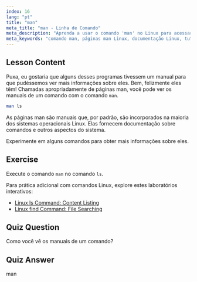 ```yaml
---
index: 16
lang: "pt"
title: "man"
meta_title: "man - Linha de Comando"
meta_description: "Aprenda a usar o comando 'man' no Linux para acessar manuais de comandos. Descubra a documentação essencial do Linux para iniciantes e melhore suas habilidades de linha de comando."
meta_keywords: "comando man, páginas man Linux, documentação Linux, tutorial Linux, guia de linha de comando, Linux para iniciantes"
---
```


## Lesson Content

Puxa, eu gostaria que alguns desses programas tivessem um manual para que pudéssemos ver mais informações sobre eles. Bem, felizmente eles têm! Chamadas apropriadamente de páginas man, você pode ver os manuais de um comando com o comando `man`.

```bash
man ls
```

As páginas man são manuais que, por padrão, são incorporados na maioria dos sistemas operacionais Linux. Elas fornecem documentação sobre comandos e outros aspectos do sistema.

Experimente em alguns comandos para obter mais informações sobre eles.

## Exercise

Execute o comando `man` no comando `ls`.

Para prática adicional com comandos Linux, explore estes laboratórios interativos:

- [Linux ls Command: Content Listing](https://labex.io/pt/labs/linux-linux-ls-command-content-listing-219205)
- [Linux find Command: File Searching](https://labex.io/pt/labs/linux-linux-find-command-file-searching-219191)

## Quiz Question

Como você vê os manuais de um comando?

## Quiz Answer

man
